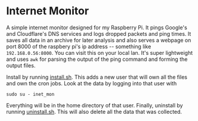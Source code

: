 Internet Monitor
================
A simple internet monitor designed for my Raspberry Pi. It pings
Google's and Cloudflare's DNS services and logs dropped packets
and ping times. It saves all data in an archive for later analysis
and also serves a webpage on port 8000 of the raspbery pi's ip 
address -- something like `192.168.0.56:8000`. You can visit this
on your local lan. It's super lightweight and uses `awk` for parsing
the output of the ping command and forming the output files.

Install by running [install.sh](install.sh). This adds a new user that
will own all the files and own the cron jobs. Look at the data by 
logging into that user with

```
sudo su - inet_mon
```

Everything will be in the home directory of that user. Finally, uninstall
by running [uninstall.sh](uninstall.sh). This will also delete all the data
that was collected.
